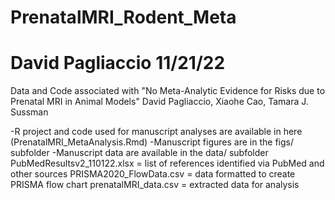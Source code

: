 # PrenatalMRI_Rodent_Meta
# David Pagliaccio 11/21/22


Data and Code associated with "No Meta-Analytic Evidence for Risks due to Prenatal MRI in Animal Models"
David Pagliaccio, Xiaohe Cao, Tamara J. Sussman

-R project and code used for manuscript analyses are available in here (PrenatalMRI_MetaAnalysis.Rmd)
-Manuscript figures are in the figs/ subfolder
-Manuscript data are available in the data/ subfolder 
    PubMedResultsv2_110122.xlsx = list of references identified via PubMed and other sources
    PRISMA2020_FlowData.csv = data formatted to create PRISMA flow chart
    prenatalMRI_data.csv = extracted data for analysis
    

